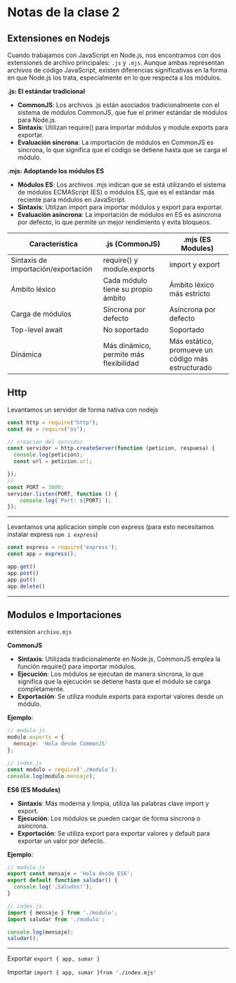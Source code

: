 # Notas de la clase 2

## Extensiones en Nodejs

Cuando trabajamos con JavaScript en Node.js, nos encontramos con dos extensiones de archivo principales: `.js` y `.mjs`. Aunque ambas representan archivos de código JavaScript, existen diferencias significativas en la forma en que Node.js los trata, especialmente en lo que respecta a los módulos.

**.js: El estándar tradicional**
- **CommonJS**: Los archivos .js están asociados tradicionalmente con el sistema de módulos CommonJS, que fue el primer estándar de módulos para Node.js.
- **Sintaxis**: Utilizan require() para importar módulos y module.exports para exportar.
- **Evaluación síncrona**: La importación de módulos en CommonJS es síncrona, lo que significa que el código se detiene hasta que se carga el módulo.
  
**.mjs: Adoptando los módulos ES**
- **Módulos ES**: Los archivos .mjs indican que se está utilizando el sistema de módulos ECMAScript (ES) o módulos ES, que es el estándar más reciente para módulos en JavaScript.
- **Sintaxis**: Utilizan import para importar módulos y export para exportar.
- **Evaluación asíncrona**: La importación de módulos en ES es asíncrona por defecto, lo que permite un mejor rendimiento y evita bloqueos.

|Característica|	.js (CommonJS)	|.mjs (ES Modules)|
|-----|---|---|
|Sintaxis de importación/exportación	|require() y module.exports	|import y export|
|Ámbito léxico	|Cada módulo tiene su propio ámbito	|Ámbito léxico más estricto|
|Carga de módulos	|Síncrona por defecto	|Asíncrona por defecto|
|Top-level await	|No soportado	|Soportado|
|Dinámica	|Más dinámico, permite más flexibilidad	|Más estático, promueve un código más estructurado|

## Http
Levantamos un servidor de forma nativa con nodejs

```javascript
const http = require("http");
const os = require("os");

// creacion del servidor
const servidor = http.createServer(function (peticion, respuesa) {
  console.log(peticion);
  const url = peticion.url;

});
//
const PORT = 3000;
servidor.listen(PORT, function () {
    console.log(`Port: ${PORT}`);
});

```
---

Levantamos una aplicacion simple con express 
(para esto necesitamos instalar express `npm i express`)

```javascript
const express = require('express');
const app = express();

app.get()
app.post()
app.put()
app.delete()
```
-----
## Modulos e Importaciones

extension `archivo.mjs` 

**CommonJS**

- **Sintaxis**: Utilizada tradicionalmente en Node.js, CommonJS emplea la función require() para importar módulos.
- **Ejecución**: Los módulos se ejecutan de manera síncrona, lo que significa que la ejecución se detiene hasta que el módulo se carga completamente.
- **Exportación**: Se utiliza module.exports para exportar valores desde un módulo.

**Ejemplo**: 
```javascript
// modulo.js
module.exports = {
  mensaje: 'Hola desde CommonJS'
};

// index.js
const modulo = require('./modulo');
console.log(modulo.mensaje);
```

**ES6 (ES Modules)**

- **Sintaxis**: Más moderna y limpia, utiliza las palabras clave import y export.
- **Ejecución**: Los módulos se pueden cargar de forma síncrona o asíncrona.
- **Exportación**: Se utiliza export para exportar valores y default para exportar un valor por defecto.

**Ejemplo**:

```javascript
// modulo.js
export const mensaje = 'Hola desde ES6';
export default function saludar() {
  console.log('¡Saludos!');
}

// index.js
import { mensaje } from './modulo';
import saludar from './modulo';

console.log(mensaje);
saludar();
```
---
Exportar
`export {
    app,
    sumar
}`

Importar
`import {
    app,
    sumar
}from './index.mjs'
`